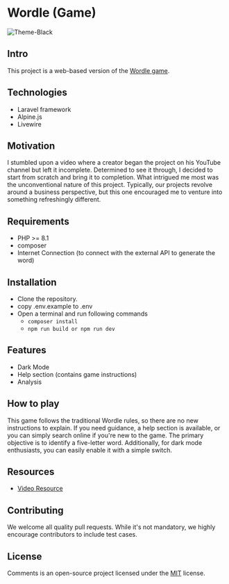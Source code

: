 # Wordle (Game)

![Theme-Black](https://github.com/Lakshan-Madushanka/wordle/assets/47297673/8e652491-5348-430e-a7a0-35c8f4ce0748)

## Intro
This project is a web-based version of the [Wordle game](https://en.wikipedia.org/wiki/Wordle).

## Technologies
- Laravel framework
- Alpine.js
- Livewire

## Motivation
I stumbled upon a video where a creator began the project on his YouTube channel but left it incomplete.
Determined to see it through, I decided to start from scratch and bring it to completion.
What intrigued me most was the unconventional nature of this project.
Typically, our projects revolve around a business perspective, but this one encouraged me to venture into something refreshingly different.

## Requirements
- PHP >= 8.1
- composer
- Internet Connection (to connect with the external API to generate the word)

## Installation
- Clone the repository.
- copy .env.example to .env
- Open a terminal and run following commands
  - `composer install`
  - `npm run build or npm run dev`

## Features
- Dark Mode
- Help section (contains game instructions)
- Analysis

## How to play
This game follows the traditional Wordle rules, so there are no new instructions to explain. If you need guidance, a help section is available,
or you can simply search online if you're new to the game. The primary objective is to identify a five-letter word. Additionally, for dark mode enthusiasts,
you can easily enable it with a simple switch.

## Resources
- [Video Resource](https://youtu.be/HYm4acku6Ko)

## Contributing
We welcome all quality pull requests. While it's not mandatory, we highly encourage contributors to include test cases.

## License
Comments is an open-source project licensed under the [MIT](https://opensource.org/licenses/MIT) license.


